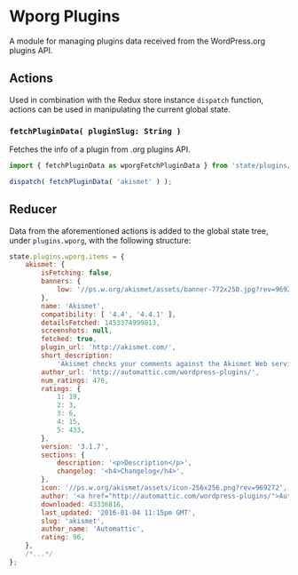 # Wporg Plugins

A module for managing plugins data received from the WordPress.org plugins API.

## Actions

Used in combination with the Redux store instance `dispatch` function, actions can be used in manipulating the current global state.

### `fetchPluginData( pluginSlug: String )`

Fetches the info of a plugin from .org plugins API.

```js
import { fetchPluginData as wporgFetchPluginData } from 'state/plugins/wporg/actions';

dispatch( fetchPluginData( 'akismet' ) );
```

## Reducer

Data from the aforementioned actions is added to the global state tree, under `plugins.wporg`, with the following structure:

```js
state.plugins.wporg.items = {
	akismet: {
		isFetching: false,
		banners: {
			low: '//ps.w.org/akismet/assets/banner-772x250.jpg?rev=969272',
		},
		name: 'Akismet',
		compatibility: [ '4.4', '4.4.1' ],
		detailsFetched: 1453374999813,
		screenshots: null,
		fetched: true,
		plugin_url: 'http://akismet.com/',
		short_description:
			'Akismet checks your comments against the Akismet Web service to see if they look like spam or not.',
		author_url: 'http://automattic.com/wordpress-plugins/',
		num_ratings: 476,
		ratings: {
			1: 19,
			2: 3,
			3: 6,
			4: 15,
			5: 433,
		},
		version: '3.1.7',
		sections: {
			description: '<p>Description</p>',
			changelog: '<h4>Changelog</h4>',
		},
		icon: '//ps.w.org/akismet/assets/icon-256x256.png?rev=969272',
		author: '<a href="http://automattic.com/wordpress-plugins/">Automattic</a>',
		downloaded: 43336816,
		last_updated: '2016-01-04 11:15pm GMT',
		slug: 'akismet',
		author_name: 'Automattic',
		rating: 96,
	},
	/*...*/
};
```
